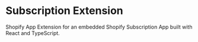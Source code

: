# Subscription Extension

Shopify App Extension for an embedded Shopify Subscription App built with React and TypeScript.
